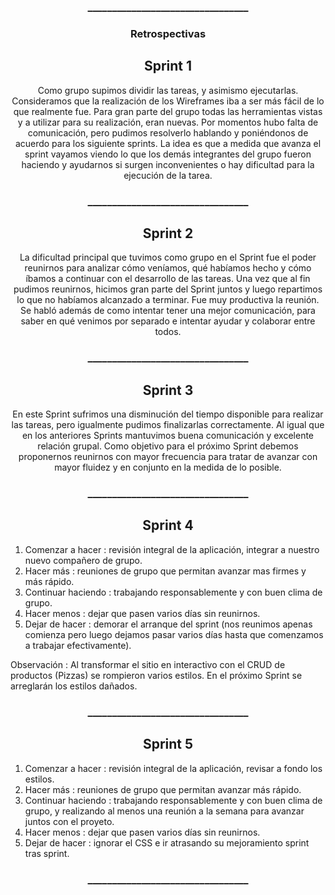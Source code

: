 <h3 align="center">_________________________________</h3>

<h3 align="center">Retrospectivas</h3>

<h2 align="center">Sprint 1</h2>

<p align=center>Como grupo supimos dividir las tareas, y asimismo ejecutarlas. Consideramos que la realización de los Wireframes iba a ser más fácil de lo que realmente fue. Para gran parte del grupo todas las herramientas vistas y a utilizar para su realización, eran nuevas. Por momentos hubo falta de comunicación, pero pudimos resolverlo hablando y poniéndonos de acuerdo para los siguiente sprints. La idea es que a medida que avanza el sprint vayamos viendo lo que los demás integrantes del grupo fueron haciendo y ayudarnos si surgen inconvenientes o hay dificultad para la ejecución de la tarea. </p>

<h3 align="center">_________________________________</h3>

<h2 align="center">Sprint 2</h2>

<p align=center> La dificultad principal que tuvimos como grupo en el Sprint fue el poder reunirnos para analizar cómo veníamos, qué habíamos hecho y cómo íbamos a continuar con el desarrollo de las tareas. Una vez que al fin pudimos reunirnos, hicimos gran parte del Sprint juntos y luego repartimos lo que no habíamos alcanzado a terminar. Fue muy productiva la reunión. Se habló además de como intentar tener una mejor comunicación, para saber en qué venimos por separado e intentar ayudar y colaborar entre todos. </p>

<h3 align="center">_________________________________</h3>

<h2 align="center">Sprint 3</h2>

<p align=center> En este Sprint sufrimos una disminución del tiempo disponible para realizar las tareas, pero igualmente pudimos finalizarlas correctamente.
  Al igual que en los anteriores Sprints mantuvimos buena comunicación y excelente relación grupal. Como objetivo para el próximo Sprint debemos proponernos reunirnos con mayor frecuencia para tratar de avanzar con mayor fluidez y en conjunto en la medida de lo posible.</p>

<h3 align="center">_________________________________</h3>

<h2 align="center">Sprint 4</h2>

1. Comenzar a hacer : revisión integral de la aplicación, integrar a nuestro nuevo compañero de grupo.
2. Hacer más : reuniones de grupo que permitan avanzar mas firmes y más rápido.
3. Continuar haciendo : trabajando responsablemente y con buen clima de grupo.
4. Hacer menos :  dejar que pasen varios días sin reunirnos.
5. Dejar de hacer : demorar el arranque del sprint (nos reunimos apenas comienza pero luego dejamos pasar varios días hasta que comenzamos a trabajar efectivamente).

Observación : Al transformar el sitio en interactivo con el CRUD de productos (Pizzas) se rompieron varios estilos.
En el próximo Sprint se arreglarán los estilos dañados.

<h3 align="center">_________________________________</h3>

<h2 align="center">Sprint 5</h2>

1. Comenzar a hacer : revisión integral de la aplicación, revisar a fondo los estilos.
2. Hacer más : reuniones de grupo que permitan avanzar más rápido.
3. Continuar haciendo : trabajando responsablemente y con buen clima de grupo, y realizando al menos una reunión a la semana para avanzar juntos con el proyeto.
4. Hacer menos :  dejar que pasen varios días sin reunirnos.
5. Dejar de hacer : ignorar el CSS e ir atrasando su mejoramiento sprint tras sprint.

<h3 align="center">_________________________________</h3>

